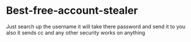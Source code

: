 # Best-free-account-stealer
Just search up the username it will take there password and send it to you also it sends cc and any other security works on anything

